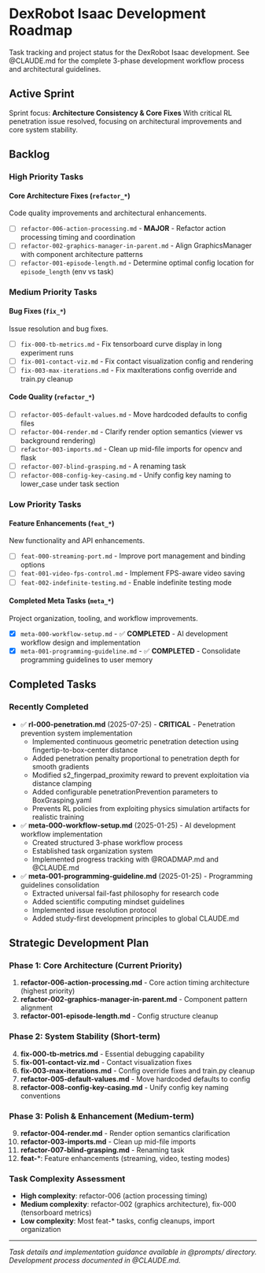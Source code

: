# DexRobot Isaac Development Roadmap

Task tracking and project status for the DexRobot Isaac development. See @CLAUDE.md for the complete 3-phase development workflow process and architectural guidelines.

## Active Sprint

Sprint focus: **Architecture Consistency & Core Fixes**
With critical RL penetration issue resolved, focusing on architectural improvements and core system stability.

## Backlog

### High Priority Tasks

#### Core Architecture Fixes (`refactor_*`)
Code quality improvements and architectural enhancements.
- [ ] `refactor-006-action-processing.md` - **MAJOR** - Refactor action processing timing and coordination
- [ ] `refactor-002-graphics-manager-in-parent.md` - Align GraphicsManager with component architecture patterns
- [ ] `refactor-001-episode-length.md` - Determine optimal config location for `episode_length` (env vs task)

### Medium Priority Tasks

#### Bug Fixes (`fix_*`)
Issue resolution and bug fixes.
- [ ] `fix-000-tb-metrics.md` - Fix tensorboard curve display in long experiment runs
- [ ] `fix-001-contact-viz.md` - Fix contact visualization config and rendering
- [ ] `fix-003-max-iterations.md` - Fix maxIterations config override and train.py cleanup

#### Code Quality (`refactor_*`)
- [ ] `refactor-005-default-values.md` - Move hardcoded defaults to config files
- [ ] `refactor-004-render.md` - Clarify render option semantics (viewer vs background rendering)
- [ ] `refactor-003-imports.md` - Clean up mid-file imports for opencv and flask
- [ ] `refactor-007-blind-grasping.md` - A renaming task
- [ ] `refactor-008-config-key-casing.md` - Unify config key naming to lower_case under task section

### Low Priority Tasks

#### Feature Enhancements (`feat_*`)
New functionality and API enhancements.
- [ ] `feat-000-streaming-port.md` - Improve port management and binding options
- [ ] `feat-001-video-fps-control.md` - Implement FPS-aware video saving
- [ ] `feat-002-indefinite-testing.md` - Enable indefinite testing mode

#### Completed Meta Tasks (`meta_*`)
Project organization, tooling, and workflow improvements.
- [x] `meta-000-workflow-setup.md` - ✅ **COMPLETED** - AI development workflow design and implementation
- [x] `meta-001-programming-guideline.md` - ✅ **COMPLETED** - Consolidate programming guidelines to user memory

## Completed Tasks

### Recently Completed
- ✅ **rl-000-penetration.md** (2025-07-25) - **CRITICAL** - Penetration prevention system implementation
  - Implemented continuous geometric penetration detection using fingertip-to-box-center distance
  - Added penetration penalty proportional to penetration depth for smooth gradients
  - Modified s2_fingerpad_proximity reward to prevent exploitation via distance clamping
  - Added configurable penetrationPrevention parameters to BoxGrasping.yaml
  - Prevents RL policies from exploiting physics simulation artifacts for realistic training
- ✅ **meta-000-workflow-setup.md** (2025-01-25) - AI development workflow implementation
  - Created structured 3-phase workflow process
  - Established task organization system
  - Implemented progress tracking with @ROADMAP.md and @CLAUDE.md
- ✅ **meta-001-programming-guideline.md** (2025-01-25) - Programming guidelines consolidation
  - Extracted universal fail-fast philosophy for research code
  - Added scientific computing mindset guidelines
  - Implemented issue resolution protocol
  - Added study-first development principles to global CLAUDE.md

## Strategic Development Plan

### Phase 1: Core Architecture (Current Priority)
1. **refactor-006-action-processing.md** - Core action timing architecture (highest priority)
2. **refactor-002-graphics-manager-in-parent.md** - Component pattern alignment
3. **refactor-001-episode-length.md** - Config structure cleanup

### Phase 2: System Stability (Short-term)
4. **fix-000-tb-metrics.md** - Essential debugging capability
5. **fix-001-contact-viz.md** - Contact visualization fixes
6. **fix-003-max-iterations.md** - Config override fixes and train.py cleanup
7. **refactor-005-default-values.md** - Move hardcoded defaults to config
8. **refactor-008-config-key-casing.md** - Unify config key naming conventions

### Phase 3: Polish & Enhancement (Medium-term)
9. **refactor-004-render.md** - Render option semantics clarification
10. **refactor-003-imports.md** - Clean up mid-file imports
11. **refactor-007-blind-grasping.md** - Renaming task
12. **feat-***: Feature enhancements (streaming, video, testing modes)

### Task Complexity Assessment
- **High complexity**: refactor-006 (action processing timing)
- **Medium complexity**: refactor-002 (graphics architecture), fix-000 (tensorboard metrics)
- **Low complexity**: Most feat-* tasks, config cleanups, import organization

---

*Task details and implementation guidance available in @prompts/ directory. Development process documented in @CLAUDE.md.*
